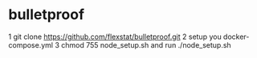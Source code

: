 # bulletproof

1 git clone https://github.com/flexstat/bulletproof.git
2 setup you docker-compose.yml
3 chmod 755 node_setup.sh and run ./node_setup.sh
